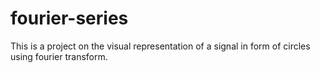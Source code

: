 # fourier-series
This is a project on the visual representation of a signal in form of circles using fourier transform. 
